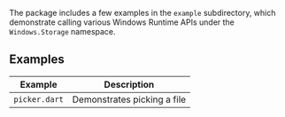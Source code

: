 The package includes a few examples in the `example` subdirectory, which
demonstrate calling various Windows Runtime APIs under the `Windows.Storage`
namespace.

## Examples

| Example       | Description                 |
| ------------- | --------------------------- |
| `picker.dart` | Demonstrates picking a file |
